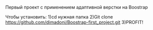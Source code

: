 Первый проект с применением адаптивной верстки на Boostrap

Чтобы установить:
	1)cd нужная папка
	2)Git clone https://github.com/dimadoni/Boostrap-first_project.git
	3)PROFIT!
